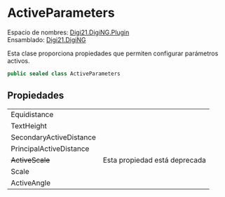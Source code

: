 # ActiveParameters

Espacio de nombres: [Digi21.DigiNG.Plugin](../../)\
Ensamblado: [Digi21.DigiNG](../../../digi21.diging/)

Esta clase proporciona propiedades que permiten configurar parámetros activos.

```csharp
public sealed class ActiveParameters
```

## Propiedades

|                         |                               |
| ----------------------- | ----------------------------- |
| Equidistance            |                               |
| TextHeight              |                               |
| SecondaryActiveDistance |                               |
| PrincipalActiveDistance |                               |
| ~~ActiveScale~~         | Esta propiedad está deprecada |
| Scale                   |                               |
| ActiveAngle             |                               |

